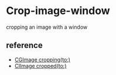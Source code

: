 # Crop-image-window
cropping an image with a window

## reference
- [CGImage cropping(to:)](https://developer.apple.com/documentation/coregraphics/cgimage/1454683-cropping)
- [CIImage cropped(to:)](https://developer.apple.com/documentation/coreimage/ciimage/1437833-cropped)
